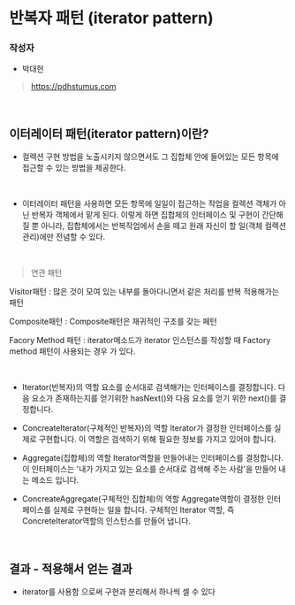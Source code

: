 # 반복자 패턴 (iterator pattern)

### 작성자
* 박대헌
> https://pdhstumus.com

<br/>

## 이터레이터 패턴(iterator pattern)이란?

* 컬렉션 구현 방법을 노출시키지 않으면서도 그 집합체 안에 들어있는 모든 항목에 접근할 수 있는 방법을 제공한다.

<br/>

* 이터레이터 패턴을 사용하면 모든 항목에 일일이 접근하는 작업을 컬렉션 객체가 아닌 반복자 객체에서 맡게 된다. 
이렇게 하면 집합체의 인터페이스 및 구현이 간단해질 뿐 아니라, 집합체에서는 반복작업에서 손을 떼고 원래 자신이 할 일(객체 컬렉션 관리)에만 전념할 수 있다.


<br/>

> 연관 패턴

Visitor패턴 : 많은 것이 모여 있는 내부를 돌아다니면서 같은 처리를 반복 적용해가는 패턴

Composite패턴 : Composite패턴은 재귀적인 구조를 갖는 페턴

Facory Method 패턴 : iterator메소드가 iterator 인스턴스를 작성할 때 Factory method 패턴이 사용되는 경우 가 있다.


<br/>


* Iterator(반복자)의 역할
요소를 순서대로 검색해가는 인터페이스를 결정합니다.
다음 요소가 존재하는지를 얻기위한 hasNext()와 다음 요소를 얻기 위한 next()를 결정합니다.

* ConcreateIterator(구체적인 반복자)의 역할
Iterator가 결정한 인터페이스를 실제로 구현합니다.
이 역할은 검색하기 위해 필요한 정보를 가지고 있어야 합니다.

* Aggregate(집합체)의 역할
Iterator역할을 만들어내는 인터페이스를 결정합니다.
이 인터페이스는 '내가 가지고 있는 요소를 순서대로 검색해 주는 사람'을 만들어 내는 메소드 입니다.

* ConcreateAggregate(구체적인 집합체)의 역할
Aggregate역할이 결정한 인터페이스를 실제로 구현하는 일을 합니다.
구체적인 Iterator 역할, 즉 ConcreteIterator역할의 인스턴스를 만들어 냅니다.
<br/>

## 결과 - 적용해서 얻는 결과

* iterator를 사용함 으로써 구현과 분리해서 하나씩 셀 수 있다
